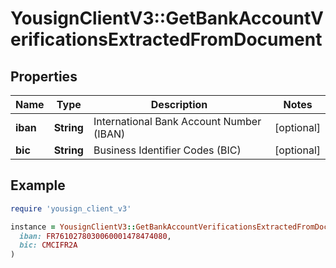 # YousignClientV3::GetBankAccountVerificationsExtractedFromDocument

## Properties

| Name | Type | Description | Notes |
| ---- | ---- | ----------- | ----- |
| **iban** | **String** | International Bank Account Number (IBAN) | [optional] |
| **bic** | **String** | Business Identifier Codes (BIC) | [optional] |

## Example

```ruby
require 'yousign_client_v3'

instance = YousignClientV3::GetBankAccountVerificationsExtractedFromDocument.new(
  iban: FR7610278030060001478474080,
  bic: CMCIFR2A
)
```

